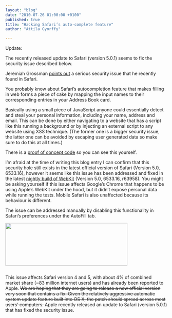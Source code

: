 ```yaml
---
layout: "blog"
date: "2010-07-26 01:00:00 +0100"
published: true
title: "Hacking Safari’s auto-complete feature"
author: "Attila Gyorffy"

---
```


<p>Update:</p>
<p>The recently released update to Safari (version 5.0.1) seems to fix the security issue described below.</p>
<p>Jeremiah Grossman <a href="http://jeremiahgrossman.blogspot.com/2010/07/i-know-who-your-name-where-you-work-and.html">points out</a> a serious security issue that he recently found in Safari.</p>
<p>You probably know about Safari&rsquo;s autocompletion feature that makes filling in web forms a piece of cake by mapping the input names to their corresponding entries in your Address Book card.</p>
<p>Basically using a small piece of JavaScript anyone could essentially detect and steal your personal information, including your name, address and email. This can be done by either navigating to a website that has a script like this running a background or by injecting an external script to any website using XSS technique. (The former one is a bigger security issue, the latter one can be avoided by escaping user generated data so make sure to do this at all times.)</p>
<p>There is a <a href="http://ha.ckers.org/weird/safari_autofill.html">proof of concept code</a> so you can see this yourself.</p>
<p>I&rsquo;m afraid at the time of writing this blog entry I can confirm that this security hole still exists in the latest official version of Safari (Version 5.0, 6533.16), however it seems like this issue has been addressed and fixed in the latest <a href="http://nightly.webkit.org/">nightly build of WebKit</a> (Version 5.0, 6533.16, r63958). You might be asking yourself if this issue affects Google&rsquo;s Chrome that happens to be using Apple&rsquo;s WebKit under the hood, but it didn&rsquo;t expose personal data while running the tests. Mobile Safari is also unaffected because its behaviour is different.</p>
<p>The issue can be addressed manually by disabling this functionality in Safari&rsquo;s preferences under the AutoFill tab.</p>
<p><img alt="" height="133" src="/uploads/Image/safari-autofill.png" width="380" /></p>
<p><img alt="" height="0" src="/uploads/Image/1qoIaJ.safari-autofill.png" width="0" /></p>
<p>This issue affects Safari version 4 and 5, with about 4% of combined market share (~83 million internet users) and has already been reported to Apple. <strike>We are hoping that they are going to release a new official version very soon that contains a fix. Given the relatively aggressive automatic system update feature built into OS X, the patch should spread across most users&rsquo; computers.</strike> Apple recently released an update to Safari (version 5.0.1) that has fixed the security issue.</p>
<p>&nbsp;</p>

